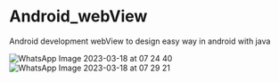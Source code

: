 # Android_webView

Android development webView to design easy way in android with java


![WhatsApp Image 2023-03-18 at 07 24 40](https://user-images.githubusercontent.com/90090011/226077408-982ef06f-eac6-4689-afbf-3f366ccb0839.jpg)
![WhatsApp Image 2023-03-18 at 07 29 21](https://user-images.githubusercontent.com/90090011/226077413-c1ba315b-2fc7-49f7-aa8d-b8544472d006.jpg)
